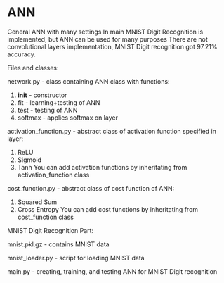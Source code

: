 # ANN
General ANN with many settings
In main MNIST Digit Recognition is implemented, but ANN can be used for many purposes
There are not convolutional layers implementation, MNIST Digit recognition got 97.21% accuracy.

Files and classes:

network.py - class containing ANN class with functions:
  1. __init__ - constructor
  2. fit - learning+testing of ANN
  3. test - testing of ANN
  4. softmax - applies softmax on layer
  
activation_function.py - abstract class of activation function specified in layer:
  1. ReLU
  2. Sigmoid
  3. Tanh
  You can add activation functions by inheritating from activation_function class
  
cost_function.py - abstract class of cost function of ANN:
  1. Squared Sum
  2. Cross Entropy
  You can add cost functions by inheritating from cost_function class

MNIST Digit Recognition Part:

mnist.pkl.gz - contains MNIST data

mnist_loader.py - script for loading MNIST data

main.py - creating, training, and testing ANN for MNIST Digit recognition




  

